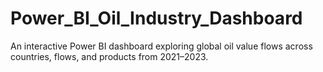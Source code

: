# Power_BI_Oil_Industry_Dashboard
An interactive Power BI dashboard exploring global oil value flows across countries, flows, and products from 2021–2023.
